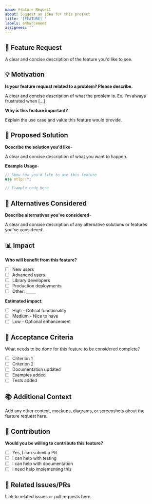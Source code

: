 ```yaml
---
name: Feature Request
about: Suggest an idea for this project
title: '[FEATURE] '
labels: enhancement
assignees: ''
---
```


## 🚀 Feature Request

A clear and concise description of the feature you'd like to see.

## 💡 Motivation

**Is your feature request related to a problem? Please describe.**

A clear and concise description of what the problem is. Ex. I'm always frustrated when [...]

**Why is this feature important?**

Explain the use case and value this feature would provide.

## 📝 Proposed Solution

**Describe the solution you'd like**-

A clear and concise description of what you want to happen.

**Example Usage**-

```rust
// Show how you'd like to use this feature
use otlp::*;

// Example code here
```

## 🔄 Alternatives Considered

**Describe alternatives you've considered**-

A clear and concise description of any alternative solutions or features you've considered.

## 📊 Impact

**Who will benefit from this feature?**

- [ ] New users
- [ ] Advanced users
- [ ] Library developers
- [ ] Production deployments
- [ ] Other: _____

**Estimated impact**:

- [ ] High - Critical functionality
- [ ] Medium - Nice to have
- [ ] Low - Optional enhancement

## 🎯 Acceptance Criteria

What needs to be done for this feature to be considered complete?

- [ ] Criterion 1
- [ ] Criterion 2
- [ ] Documentation updated
- [ ] Examples added
- [ ] Tests added

## 📚 Additional Context

Add any other context, mockups, diagrams, or screenshots about the feature request here.

## 🤝 Contribution

**Would you be willing to contribute this feature?**

- [ ] Yes, I can submit a PR
- [ ] I can help with testing
- [ ] I can help with documentation
- [ ] I need help implementing this

## 🔗 Related Issues/PRs

Link to related issues or pull requests here.
